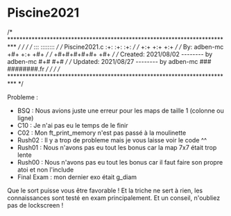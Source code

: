 # Piscine2021

/* ************************************************************************** */
/*                                                                            */
/*                                                        :::      ::::::::   */
/*   Piscine2021.c                                      :+:      :+:    :+:   */
/*                                                    +:+ +:+         +:+     */
/*   By: adben-mc                                   +#+  +:+       +#+        */
/*                                                +#+#+#+#+#+   +#+           */
/*   Created: 2021/08/02 -------- by adben-mc          #+#    #+#             */
/*   Updated: 2021/08/27 -------- by adben-mc         ###   ########.fr       */
/*                                                                            */
/* ************************************************************************** */

Probleme : 
- BSQ : Nous avions juste une erreur pour les maps de taille 1 (colonne ou ligne)
- C10 : Je n'ai pas eu le temps de le finir
- C02 : Mon ft_print_memory n'est pas passé à la moulinette
- Rush02 : Il y a trop de probleme mais je vous laisse voir le code ^^
- Rush01 : Nous n'avons pas eu tout les bonus car la map 7x7 était trop lente
- Rush00 : Nous n'avons pas eu tout les bonus car il faut faire son propre atoi et non l'include
- Final Exam : mon dernier exo était g_diam

Que le sort puisse vous être favorable !
Et la triche ne sert à rien, les connaissances sont testé en exam principalement.
Et un conseil, n'oubliez pas de lockscreen !
